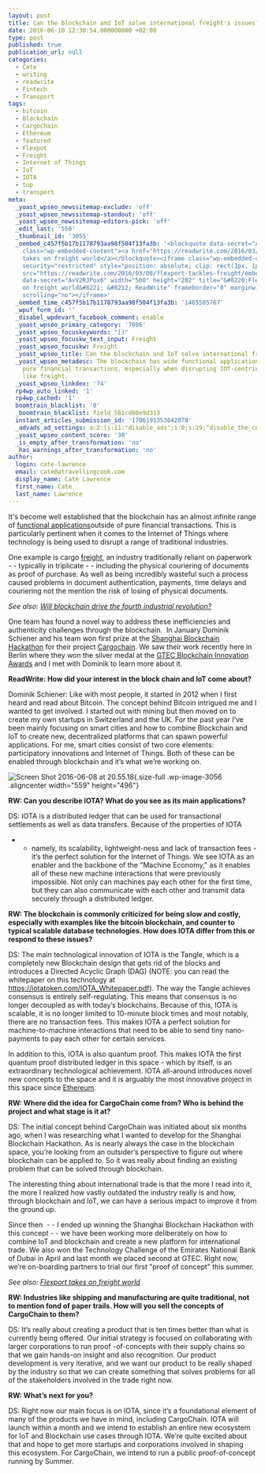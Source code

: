 ```yaml
---
layout: post
title: Can the blockchain and IoT solve international freight's issues?
date: 2016-06-10 12:30:54.000000000 +02:00
type: post
published: true
publication_url: null
categories:
  - Cate
  - writing
  - readwrite
  - Fintech
  - Transport
tags:
  - bitcoin
  - Blockchain
  - Cargochain
  - Ethereum
  - featured
  - Flexpot
  - Freight
  - Internet of Things
  - IoT
  - IOTA
  - top
  - transport
meta:
  _yoast_wpseo_newssitemap-exclude: 'off'
  _yoast_wpseo_newssitemap-standout: 'off'
  _yoast_wpseo_newssitemap-editors-pick: 'off'
  _edit_last: '550'
  _thumbnail_id: '3055'
  _oembed_c457f5b17b1178793aa98f504f13fa3b: '<blockquote data-secret="AvV2RJPox6"
    class="wp-embedded-content"><a href="https://readwrite.com/2016/03/08/flexport-tackles-freight/">Flexport
    takes on freight world</a></blockquote><iframe class="wp-embedded-content" sandbox="allow-scripts"
    security="restricted" style="position: absolute; clip: rect(1px, 1px, 1px, 1px);"
    src="https://readwrite.com/2016/03/08/flexport-tackles-freight/embed/#?secret=AvV2RJPox6"
    data-secret="AvV2RJPox6" width="500" height="282" title="&#8220;Flexport takes
    on freight world&#8221; &#8212; ReadWrite" frameborder="0" marginwidth="0" marginheight="0"
    scrolling="no"></iframe>'
  _oembed_time_c457f5b17b1178793aa98f504f13fa3b: '1465585767'
  _wpuf_form_id: ''
  _disabel_wpdevart_facebook_comment: enable
  _yoast_wpseo_primary_category: '7086'
  _yoast_wpseo_focuskeywords: "[]"
  _yoast_wpseo_focuskw_text_input: Freight
  _yoast_wpseo_focuskw: Freight
  _yoast_wpseo_title: Can the blockchain and IoT solve international freight's issues?
  _yoast_wpseo_metadesc: The blockchain has wide functional applications outside of
    pure financial transactions, especially when disrupting IOT-centric industries
    like freight.
  _yoast_wpseo_linkdex: '74'
  rp4wp_auto_linked: '1'
  rp4wp_cached: '1'
  boomtrain_blacklist: '0'
  _boomtrain_blacklist: field_581cd80e9d313
  instant_articles_submission_id: '1706191353042878'
  _advads_ad_settings: a:2:{s:11:"disable_ads";i:0;s:19:"disable_the_content";i:0;}
  _yoast_wpseo_content_score: '30'
  _is_empty_after_transformation: 'no'
  _has_warnings_after_transformation: 'no'
author:
  login: cate-lawrence
  email: cate@atravellingcook.com
  display_name: Cate Lawrence
  first_name: Cate
  last_name: Lawrence
---
```

It's become well established that the blockchain has an almost infinite
range of [functional
applications](https://readwrite.com/2016/01/06/new-blockchain-applications/)outside
of pure financial transactions. This is particularly pertinent when it
comes to the Internet of Things where technology is being used to
disrupt a range of traditional industries.

One example is cargo
[freight](https://readwrite.com/2016/03/08/flexport-tackles-freight/),
an industry traditionally reliant on paperwork - - typically in
triplicate - - including the physical couriering of documents as proof
of purchase. As well as being incredibly wasteful such a process caused
problems in document authentication, payments, time delays and
couriering not the mention the risk of losing of physical documents.

*See also: [Will blockchain drive the fourth industrial
revolution?](https://readwrite.com/2016/05/09/blockhain-new-ir/)*

One team has found a novel way to address these inefficiencies and
authenticity challenges through the blockchain.  In January Dominik
Schiener and his team won first prize at the [Shanghai Blockchain
Hackathon](https://www.blockchainlabs.org/blockchain-hackthon-en/) for
their
project [Cargochain](https://github.com/domschiener/cargochain/tree/master/presentation).
We saw their work recently here in Berlin where they won the silver
medal at the [GTEC Blockchain Innovation
Awards](https://gtec.berlin/announcing-the-shortlist-for-the-gtec-blockchain-innovation-award/) and I
met with Dominik to learn more about it.

**ReadWrite: How did your interest in the block chain and IoT come
about?**

Dominik Schiener: Like with most people, it started in 2012 when I first
heard and read about Bitcoin. The concept behind Bitcoin intrigued me
and I wanted to get involved. I started out with mining but then moved
on to create my own startups in Switzerland and the UK. For the past
year I’ve been mainly focusing on smart cities and how to combine
Blockchain and IoT to create new, decentralized platforms that can spawn
powerful applications. For me, smart cities consist of two core
elements: participatory innovations and Internet of Things. Both of
these can be enabled through blockchain and it’s what we’re working on.

![Screen Shot 2016-06-08 at
20.55.18](rw-import/Screen-Shot-2016-06-08-at-20.55.18.jpg){.size-full
.wp-image-3056 .aligncenter width="559" height="496"}

**RW: Can you describe IOTA? What do you see as its main applications?**

DS: IOTA is a distributed ledger that can be used for transactional
settlements as well as data transfers. Because of the properties of IOTA
- - namely, its scalability, lightweight-ness and lack of transaction
fees - it’s the perfect solution for the Internet of Things. We see IOTA
as an enabler and the backbone of the "Machine Economy," as it enables
all of these new machine interactions that were previously impossible.
Not only can machines pay each other for the first time, but they can
also communicate with each other and transmit data securely through a
distributed ledger.

**RW: The blockchain is commonly criticized for being slow and costly,
especially with examples like the bitcoin blockchain, and counter to
typical scalable database technologies. How does IOTA differ from this
or respond to these issues?**

DS: The main technological innovation of IOTA is the Tangle, which is a
completely new Blockchain design that gets rid of the blocks and
introduces a Directed Acyclic Graph (DAG) (NOTE: you can read the
whitepaper on this technology at
<https://iotatoken.com/IOTA_Whitepaper.pdf>). The way the Tangle achieves
consensus is entirely self-regulating. This means that consensus is no
longer decoupled as with today’s blockchains. Because of this, IOTA is
scalable, it is no longer limited to 10-minute block times and most
notably, there are no transaction fees. This makes IOTA a perfect
solution for machine-to-machine interactions that need to be able to
send tiny nano-payments to pay each other for certain services.

In addition to this, IOTA is also quantum proof. This makes IOTA the
first quantum proof distributed ledger in this space - which by itself,
is an extraordinary technological achievement. IOTA all-around
introduces novel new concepts to the space and it is arguably the most
innovative project in this space since
[Ethereum](https://www.ethereum.org/).

**RW: Where did the idea for CargoChain come from? Who is behind the
project and what stage is it at?**

DS: The initial concept behind CargoChain was initiated about six months
ago, when I was researching what I wanted to develop for the Shanghai
Blockchain Hackathon. As is nearly always the case in the blockchain
space, you’re looking from an outsider’s perspective to figure out where
blockchain can be applied to. So it was really about finding an existing
problem that can be solved through blockchain.

The interesting thing about international trade is that the more I read
into it, the more I realized how vastly outdated the industry really is
and how, through blockchain and IoT, we can have a serious impact to
improve it from the ground up.

Since then  - - I ended up winning the Shanghai Blockchain Hackathon
with this concept - - we have been working more deliberately on how to
combine IoT and blockchain and create a new platform for international
trade. We also won the Technology Challenge of the Emirates National
Bank of Dubai in April and last month we placed second at GTEC. Right
now, we’re on-boarding partners to trial our first "proof of concept"
this summer.

*See also: [Flexport takes on freight
world](https://readwrite.com/2016/05/09/blockhain-new-ir/)*

**RW: Industries like shipping and manufacturing are quite traditional,
not to mention fond of paper trails. How will you sell the concepts of
CargoChain to them?**

DS: It’s really about creating a product that is ten times better than
what is currently being offered. Our initial strategy is focused on
collaborating with larger corporations to run proof -of-concepts with
their supply chains so that we gain hands-on insight and also
recognition. Our product development is very iterative, and we want our
product to be really shaped by the industry so that we can create
something that solves problems for all of the stakeholders involved in
the trade right now.

**RW: What’s next for you?**

DS: Right now our main focus is on IOTA, since it’s a foundational
element of many of the products we have in mind, including CargoChain.
IOTA will launch within a month and we intend to establish an entire new
ecosystem for IoT and Blockchain use cases through IOTA. We’re quite
excited about that and hope to get more startups and corporations
involved in shaping this ecosystem. For CargoChain, we intend to run a
public proof-of-concept running by Summer.
